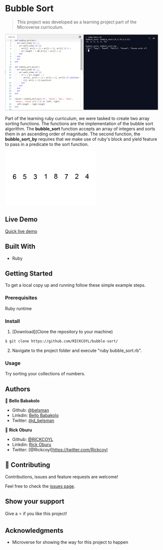 # Bubble Sort

> This project was developed as a learning project part of the Microverse curriculum.

![screenshot](./images/screenshot.png)

Part of the learning ruby curriculum, we were tasked to create two array sorting functions. The functions are the
implementation of the bubble sort algorithm. The **bubble_sort** function accepts an array of integers and sorts them
in an ascending order of magnitude. The second function, the **bubble_sort_by** requires that we make use of ruby's block
and yield feature to pass in a predicate to the sort function.

![GIF](./images/gif.gif)

## Live Demo
[Quick live demo](https://repl.it/repls/RunnyCompetitivePortablesoftware#main.rb)

## Built With
- Ruby

## Getting Started

To get a local copy up and running follow these simple example steps.

### Prerequisites

Ruby runtime

### Install

1) [Download](Clone the repository to your machine)

```sh
$ git clone https://github.com/RICKCOYL/bubble-sort/
```

2) Navigate to the project folder and execute "ruby bubble_sort.rb".

### Usage

Try sorting your collections of numbers.

## Authors

👤 **Bello Babakolo**

- Github: [@belsman](https://github.com/belsman)
- Linkdin: [Bello Babakolo](https://www.linkedin.com/in/bello-babakolo-b23b17145/)
- Twitter: [@d_belsman](https://twitter.com/d_belsman)


👤 **Rick Oburu**

- Github: [@RICKCOYL](https://github.com/RICKCOYL)
- Linkdin: [Rick Oburu](https://www.linkedin.com/in/rick-oburu-8627591a4/)
- Twitter: [@Rickcoyl]https://twitter.com/Rickcoyl



## 🤝 Contributing

Contributions, issues and feature requests are welcome!

Feel free to check the [issues page](issues/).

## Show your support

Give a ⭐️ if you like this project!

## Acknowledgments

- Microverse for showing the way for this project to happen
